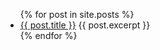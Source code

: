 <ul>
  {% for post in site.posts %}
    <li>
      <a href="{{site.baseurl}}{{ post.url }}">{{ post.title }}</a>
      {{ post.excerpt }}
    </li>
  {% endfor %}
</ul>
